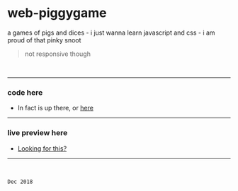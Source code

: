# web-piggygame
a games of pigs and dices - i just wanna learn javascript and css - i am proud of that pinky snoot

 > not responsive though

</br>

---

 ### code here
  - In fact is up there, or [here](https://github.com/space-hound/web-piggygame)
  
----

 ### live preview here
  - [Looking for this?](https://space-hound.github.io/web-piggygame/)

----

</br>

`Dec 2018`
